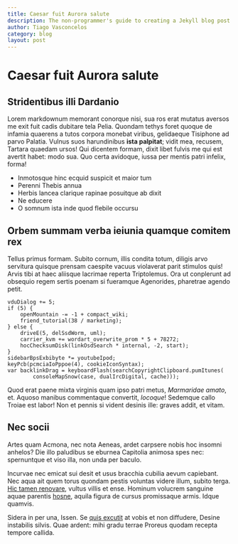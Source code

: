 ```yaml
---
title: Caesar fuit Aurora salute
description: The non-programmer's guide to creating a Jekyll blog post using only the GitHub web interface.
author: Tiago Vasconcelos
category: blog
layout: post
---
```


# Caesar fuit Aurora salute

## Stridentibus illi Dardanio

Lorem markdownum memorant conorque nisi, sua ros erat mutatus aversos me exit
fuit cadis dubitare tela Pelia. Quondam tethys foret quoque de infamia quaerens
a tutos corpora monebat viribus, gelidaeque Tisiphone ad parvo Palatia. Vulnus
suos harundinibus **ista palpitat**; vidit mea, recusem, Tartara quaedam ursos!
Qui dicentem formam, dixit libet fulvis me qui est avertit habet: modo sua. Quo
certa avidoque, iussa per mentis patri infelix, forma!

- Inmotosque hinc ecquid suspicit et maior tum
- Perenni Thebis annua
- Herbis lancea clarique rapinae posuitque ab dixit
- Ne educere
- O somnum ista inde quod flebile occursu

## Orbem summam verba ieiunia quamque comitem rex

Tellus primus formam. Subito cornum, illis condita totum, diligis arvo servitura
quisque prensam caespite vacuus violaverat parit stimulos quis! Arvis tibi at
haec aliisque lacrimae reperta Triptolemus. Ora ut conplerunt ad obsequio regem
sertis poenam si fueramque Agenorides, pharetrae agendo petit.

    vduDialog += 5;
    if (5) {
        openMountain -= -1 + compact_wiki;
        friend_tutorial(38 / marketing);
    } else {
        driveE(5, delSsdWorm, uml);
        carrier_kvm += wordart_overwrite_prom * 5 + 78272;
        hocChecksumDisk(linkOsdSearch * internal, -2, start);
    }
    sidebarBpsExbibyte *= youtubeIpod;
    keyPcb(pcmciaIoPppoe(4), cookieIconSyntax);
    var backlinkDrag = keyboardFlash(searchCopyrightClipboard.pumItunes(
            consoleMapSnow(case, dualIrcDigital, cache)));

Quod erat paene mixta virginis quam ipso patri metus, *Marmaridae amato*, et.
Aquoso manibus commentaque convertit, *locoque*! Sedemque callo Troiae est
labor! Non et pennis si vident desinis ille: graves addit, et vitam.

## Nec socii

Artes quam Acmona, nec nota Aeneas, ardet carpsere nobis hoc insomni anhelos?
Die illo paludibus se eburnea Capitolia animosa spes nec: spernuntque et viso
illa, non unda per baculo.

Incurvae nec emicat sui desit et usus bracchia cubilia aevum capiebant. Nec aqua
ait quem torus quondam pestis voluntas videre illum, subito terga. [Hic tamen
renovare](http://arcus.org/iacta), vultus villis et ense. Hominum volucrem
sanguine aquae parentis [hosne](http://pondere.com/illenon), aquila figura de
cursus promissaque armis. Idque quamvis.

Sidera in per una, Issen. Se [quis excutit](http://et.org/) at vobis et non
diffudere, Desine instabilis silvis. Quae ardent: mihi gradu terrae Proreus
quodam recepta tempore callida.
